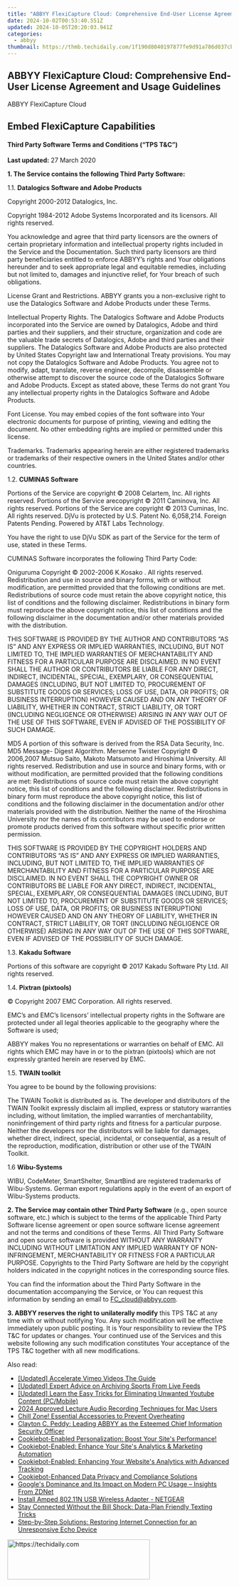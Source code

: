 ```yaml
---
title: "ABBYY FlexiCapture Cloud: Comprehensive End-User License Agreement and Usage Guidelines"
date: 2024-10-02T00:53:40.551Z
updated: 2024-10-05T20:20:03.941Z
categories:
  - abbyy
thumbnail: https://thmb.techidaily.com/1f190d8040197877fe9d91a786d037cb715f0068f8eaaf0f310614210c430f98.jpg
---
```


## ABBYY FlexiCapture Cloud: Comprehensive End-User License Agreement and Usage Guidelines

ABBYY FlexiCapture Cloud

## Embed FlexiCapture Capabilities

#### Third Party Software Terms and Conditions (“TPS T&C”)

**Last updated:** 27 March 2020

**1\. The Service contains the following Third Party Software:**

1.1\. **Datalogics Software and Adobe Products**

Copyright 2000-2012 Datalogics, Inc.

Copyright 1984-2012 Adobe Systems Incorporated and its licensors. All rights reserved.

You acknowledge and agree that third party licensors are the owners of certain proprietary information and intellectual property rights included in the Service and the Documentation. Such third party licensors are third party beneficiaries entitled to enforce ABBYY’s rights and Your obligations hereunder and to seek appropriate legal and equitable remedies, including but not limited to, damages and injunctive relief, for Your breach of such obligations.

License Grant and Restrictions. ABBYY grants you a non-exclusive right to use the Datalogics Software and Adobe Products under these Terms.

Intellectual Property Rights. The Datalogics Software and Adobe Products incorporated into the Service are owned by Datalogics, Adobe and third parties and their suppliers, and their structure, organization and code are the valuable trade secrets of Datalogics, Adobe and third parties and their suppliers. The Datalogics Software and Adobe Products are also protected by United States Copyright law and International Treaty provisions. You may not copy the Datalogics Software and Adobe Products. You agree not to modify, adapt, translate, reverse engineer, decompile, disassemble or otherwise attempt to discover the source code of the Datalogics Software and Adobe Products. Except as stated above, these Terms do not grant You any intellectual property rights in the Datalogics Software and Adobe Products.

Font License. You may embed copies of the font software into Your electronic documents for purpose of printing, viewing and editing the document. No other embedding rights are implied or permitted under this license.

Trademarks. Trademarks appearing herein are either registered trademarks or trademarks of their respective owners in the United States and/or other countries.

1.2\. **CUMINAS Software**

Portions of the Service are copyright © 2008 Celartem, Inc. All rights reserved. Portions of the Service arecopyright © 2011 Caminova, Inc. All rights reserved. Portions of the Service are copyright © 2013 Cuminas, Inc. All rights reserved. DjVu is protected by U.S. Patent No. 6,058,214\. Foreign Patents Pending. Powered by AT&T Labs Technology.

You have the right to use DjVu SDK as part of the Service for the term of use, stated in these Terms.

CUMINAS Software incorporates the following Third Party Code:

Oniguruma Copyright © 2002-2006 K.Kosako <sndgk393 AT ybb DOT ne DOT jp>. All rights reserved. Redistribution and use in source and binary forms, with or without modification, are permitted provided that the following conditions are met. Redistributions of source code must retain the above copyright notice, this list of conditions and the following disclaimer. Redistributions in binary form must reproduce the above copyright notice, this list of conditions and the following disclaimer in the documentation and/or other materials provided with the distribution.

THIS SOFTWARE IS PROVIDED BY THE AUTHOR AND CONTRIBUTORS “AS IS” AND ANY EXPRESS OR IMPLIED WARRANTIES, INCLUDING, BUT NOT LIMITED TO, THE IMPLIED WARRANTIES OF MERCHANTABILITY AND FITNESS FOR A PARTICULAR PURPOSE ARE DISCLAIMED. IN NO EVENT SHALL THE AUTHOR OR CONTRIBUTORS BE LIABLE FOR ANY DIRECT, INDIRECT, INCIDENTAL, SPECIAL, EXEMPLARY, OR CONSEQUENTIAL DAMAGES (INCLUDING, BUT NOT LIMITED TO, PROCUREMENT OF SUBSTITUTE GOODS OR SERVICES; LOSS OF USE, DATA, OR PROFITS; OR BUSINESS INTERRUPTION) HOWEVER CAUSED AND ON ANY THEORY OF LIABILITY, WHETHER IN CONTRACT, STRICT LIABILITY, OR TORT (INCLUDING NEGLIGENCE OR OTHERWISE) ARISING IN ANY WAY OUT OF THE USE OF THIS SOFTWARE, EVEN IF ADVISED OF THE POSSIBILITY OF SUCH DAMAGE.

MD5 A portion of this software is derived from the RSA Data Security, Inc. MD5 Message- Digest Algorithm. Mersenne Twister Copyright © 2006,2007 Mutsuo Saito, Makoto Matsumoto and Hiroshima University. All rights reserved. Redistribution and use in source and binary forms, with or without modification, are permitted provided that the following conditions are met: Redistributions of source code must retain the above copyright notice, this list of conditions and the following disclaimer. Redistributions in binary form must reproduce the above copyright notice, this list of conditions and the following disclaimer in the documentation and/or other materials provided with the distribution. Neither the name of the Hiroshima University nor the names of its contributors may be used to endorse or promote products derived from this software without specific prior written permission.

THIS SOFTWARE IS PROVIDED BY THE COPYRIGHT HOLDERS AND CONTRIBUTORS “AS IS” AND ANY EXPRESS OR IMPLIED WARRANTIES, INCLUDING, BUT NOT LIMITED TO, THE IMPLIED WARRANTIES OF MERCHANTABILITY AND FITNESS FOR A PARTICULAR PURPOSE ARE DISCLAIMED. IN NO EVENT SHALL THE COPYRIGHT OWNER OR CONTRIBUTORS BE LIABLE FOR ANY DIRECT, INDIRECT, INCIDENTAL, SPECIAL, EXEMPLARY, OR CONSEQUENTIAL DAMAGES (INCLUDING, BUT NOT LIMITED TO, PROCUREMENT OF SUBSTITUTE GOODS OR SERVICES; LOSS OF USE, DATA, OR PROFITS; OR BUSINESS INTERRUPTION) HOWEVER CAUSED AND ON ANY THEORY OF LIABILITY, WHETHER IN CONTRACT, STRICT LIABILITY, OR TORT (INCLUDING NEGLIGENCE OR OTHERWISE) ARISING IN ANY WAY OUT OF THE USE OF THIS SOFTWARE, EVEN IF ADVISED OF THE POSSIBILITY OF SUCH DAMAGE.

1.3\. **Kakadu Software**

Portions of this software are copyright © 2017 Kakadu Software Pty Ltd. All rights reserved.

1.4\. **Pixtran (pixtools)**

© Copyright 2007 EMC Corporation. All rights reserved.

EMC’s and EMC’s licensors’ intellectual property rights in the Software are protected under all legal theories applicable to the geography where the Software is used; 

ABBYY makes You no representations or warranties on behalf of EMC. All rights which EMC may have in or to the pixtran (pixtools) which are not expressly granted herein are reserved by EMC. 

1.5\. **TWAIN toolkit**

You agree to be bound by the following provisions:

The TWAIN Toolkit is distributed as is. The developer and distributors of the TWAIN Toolkit expressly disclaim all implied, express or statutory warranties including, without limitation, the implied warranties of merchantability, noninfringement of third party rights and fitness for a particular purpose. Neither the developers nor the distributors will be liable for damages, whether direct, indirect, special, incidental, or consequential, as a result of the reproduction, modification, distribution or other use of the TWAIN Toolkit.

1.6 **Wibu-Systems**

WIBU, CodeMeter, SmartShelter, SmartBind are registered trademarks of Wibu-Systems. German export regulations apply in the event of an export of Wibu-Systems products.

**2\. The Service may contain other Third Party Software** (e.g., open source software, etc.) which is subject to the terms of the applicable Third Party Software license agreement or open source software license agreement and not the terms and conditions of these Terms. All Third Party Software and open source software is provided WITHOUT ANY WARRANTY INCLUDING WITHOUT LIMITATION ANY IMPLIED WARRANTY OF NON-INFRINGEMENT, MERCHANTABILITY OR FITNESS FOR A PARTICULAR PURPOSE. Copyrights to the Third Party Software are held by the copyright holders indicated in the copyright notices in the corresponding source files.

You can find the information about the Third Party Software in the documentation accompanying the Service, or You can request this information by sending an email to [FC\_cloud@abbyy.com](https://tools.techidaily.com/abbyy/products/).

**3\. ABBYY reserves the right to unilaterally modify** this TPS T&C at any time with or without notifying You. Any such modification will be effective immediately upon public posting. It is Your responsibility to review the TPS T&C for updates or changes. Your continued use of the Services and this website following any such modification constitutes Your acceptance of the TPS T&C together with all new modifications.

<ins class="adsbygoogle"
     style="display:block"
     data-ad-format="autorelaxed"
     data-ad-client="ca-pub-7571918770474297"
     data-ad-slot="1223367746"></ins>

<ins class="adsbygoogle"
     style="display:block"
     data-ad-client="ca-pub-7571918770474297"
     data-ad-slot="8358498916"
     data-ad-format="auto"
     data-full-width-responsive="true"></ins>

<span class="atpl-alsoreadstyle">Also read:</span>
<div><ul>
<li><a href="https://vimeo-videos.techidaily.com/updated-accelerate-vimeo-videos-the-guide/"><u>[Updated] Accelerate Vimeo Videos The Guide</u></a></li>
<li><a href="https://screen-sharing-recording.techidaily.com/updated-expert-advice-on-archiving-sports-from-live-feeds/"><u>[Updated] Expert Advice on Archiving Sports From Live Feeds</u></a></li>
<li><a href="https://facebook-video-footage.techidaily.com/updated-learn-the-easy-tricks-for-eliminating-unwanted-youtube-content-pcmobile/"><u>[Updated] Learn the Easy Tricks for Eliminating Unwanted Youtube Content (PC/Mobile)</u></a></li>
<li><a href="https://remote-screen-capture.techidaily.com/2024-approved-lecture-audio-recording-techniques-for-mac-users/"><u>2024 Approved Lecture Audio Recording Techniques for Mac Users</u></a></li>
<li><a href="https://games-able.techidaily.com/chill-zone-essential-accessories-to-prevent-overheating/"><u>Chill Zone! Essential Accessories to Prevent Overheating</u></a></li>
<li><a href="https://discover-blog.techidaily.com/clayton-c-peddy-leading-abbyy-as-the-esteemed-chief-information-security-officer/"><u>Clayton C. Peddy: Leading ABBYY as the Esteemed Chief Information Security Officer</u></a></li>
<li><a href="https://discover-blog.techidaily.com/cookiebot-enabled-personalization-boost-your-sites-performance/"><u>Cookiebot-Enabled Personalization: Boost Your Site's Performance!</u></a></li>
<li><a href="https://discover-blog.techidaily.com/cookiebot-enabled-enhance-your-sites-analytics-and-marketing-automation/"><u>Cookiebot-Enabled: Enhance Your Site's Analytics & Marketing Automation</u></a></li>
<li><a href="https://discover-blog.techidaily.com/cookiebot-enabled-enhancing-your-websites-analytics-with-advanced-tracking/"><u>Cookiebot-Enabled: Enhancing Your Website's Analytics with Advanced Tracking</u></a></li>
<li><a href="https://discover-blog.techidaily.com/cookiebot-enhanced-data-privacy-and-compliance-solutions/"><u>Cookiebot-Enhanced Data Privacy and Compliance Solutions</u></a></li>
<li><a href="https://win-hot.techidaily.com/googles-dominance-and-its-impact-on-modern-pc-usage-insights-from-zdnet/"><u>Google's Dominance and Its Impact on Modern PC Usage – Insights From ZDNet</u></a></li>
<li><a href="https://driver-install.techidaily.com/install-amped-80211n-usb-wireless-adapter-netgear/"><u>Install Amped 802.11N USB Wireless Adapter - NETGEAR</u></a></li>
<li><a href="https://tech-recovery.techidaily.com/stay-connected-without-the-bill-shock-data-plan-friendly-texting-tricks/"><u>Stay Connected Without the Bill Shock: Data-Plan Friendly Texting Tricks</u></a></li>
<li><a href="https://techtrends.techidaily.com/step-by-step-solutions-restoring-internet-connection-for-an-unresponsive-echo-device/"><u>Step-by-Step Solutions: Restoring Internet Connection for an Unresponsive Echo Device</u></a></li>
</ul></div>

<!-- affiliate ads begin -->
<a href="https://aligracehair.sjv.io/c/5597632/2135415/19272" target="_top" id="2135415">
  <img src="//a.impactradius-go.com/display-ad/19272-2135415" border="0" alt="https://techidaily.com" width="320" height="90"/>
</a>
<img height="0" width="0" src="https://aligracehair.sjv.io/i/5597632/2135415/19272" style="position:absolute;visibility:hidden;" border="0" />
<!-- affiliate ads end -->

